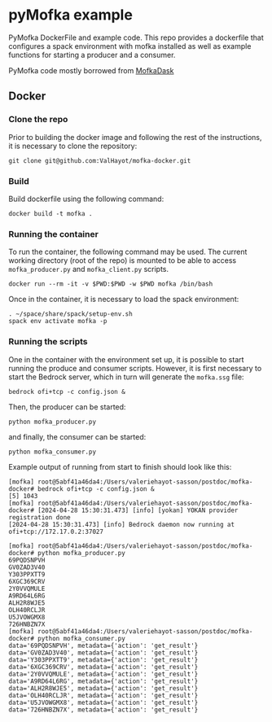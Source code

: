 # pyMofka example

PyMofka DockerFile and example code. This repo provides a dockerfile that configures a spack environment with mofka installed as well as example functions for starting a producer and a consumer.

PyMofka code mostly borrowed from [MofkaDask](https://github.com/GueroudjiAmal/MofkaDask/)

## Docker

### Clone the repo
Prior to building the docker image and following the rest of the instructions, it is necessary to clone the repository:

```
git clone git@github.com:ValHayot/mofka-docker.git
```

### Build
Build dockerfile using the following command:

```
docker build -t mofka .
```

### Running the container
To run the container, the following command may be used. The current working directory (root of the repo) is mounted to be able to access `mofka_producer.py` and `mofka_client.py` scripts.

```
docker run --rm -it -v $PWD:$PWD -w $PWD mofka /bin/bash
```

Once in the container, it is necessary to load the spack environment:

```
. ~/space/share/spack/setup-env.sh
spack env activate mofka -p
```

### Running the scripts
One in the container with the environment set up, it is possible to start running the produce and consumer scripts. However, it is first necessary to start the Bedrock server, which in turn will generate the `mofka.ssg` file:

```
bedrock ofi+tcp -c config.json &
```

Then, the producer can be started:
```
python mofka_producer.py
```

and finally, the consumer can be started:
```
python mofka_consumer.py
```

Example output of running from start to finish should look like this:

```
[mofka] root@5abf41a46da4:/Users/valeriehayot-sasson/postdoc/mofka-docker# bedrock ofi+tcp -c config.json &
[5] 1043
[mofka] root@5abf41a46da4:/Users/valeriehayot-sasson/postdoc/mofka-docker# [2024-04-28 15:30:31.473] [info] [yokan] YOKAN provider registration done
[2024-04-28 15:30:31.473] [info] Bedrock daemon now running at ofi+tcp://172.17.0.2:37027

[mofka] root@5abf41a46da4:/Users/valeriehayot-sasson/postdoc/mofka-docker# python mofka_producer.py
69PQDSNPVH
GV0ZAD3V40
Y303PPXTT9
6XGC369CRV
2Y0VVQMULE
A9RD64L6RG
ALH2R8WJE5
OLH40RCLJR
U5JVOWGMX8
726HNBZN7X
[mofka] root@5abf41a46da4:/Users/valeriehayot-sasson/postdoc/mofka-docker# python mofka_consumer.py 
data='69PQDSNPVH', metadata={'action': 'get_result'}
data='GV0ZAD3V40', metadata={'action': 'get_result'}
data='Y303PPXTT9', metadata={'action': 'get_result'}
data='6XGC369CRV', metadata={'action': 'get_result'}
data='2Y0VVQMULE', metadata={'action': 'get_result'}
data='A9RD64L6RG', metadata={'action': 'get_result'}
data='ALH2R8WJE5', metadata={'action': 'get_result'}
data='OLH40RCLJR', metadata={'action': 'get_result'}
data='U5JVOWGMX8', metadata={'action': 'get_result'}
data='726HNBZN7X', metadata={'action': 'get_result'}
```
